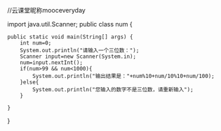 //云课堂昵称mooceveryday

import java.util.Scanner;
public class num {

	public static void main(String[] args) {
		int num=0;
		System.out.println("请输入一个三位数：");
		Scanner input=new Scanner(System.in);
		num=input.nextInt();
		if(num>99 && num<1000){
			System.out.println("输出结果是："+num%10+num/10%10+num/100);
		}else{
			System.out.println("您输入的数字不是三位数，请重新输入");
		}
	
	}

}
